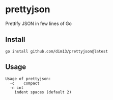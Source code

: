 # prettyjson

Prettify JSON in few lines of Go

## Install

	go install github.com/dim13/prettyjson@latest

## Usage

	Usage of prettyjson:
	  -c	compact
	  -n int
		indent spaces (default 2)
